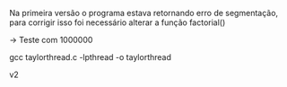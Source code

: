 Na primeira versão o programa estava retornando erro de segmentação, para corrigir isso foi necessário alterar a função factorial()

-> Teste com 1000000

gcc taylorthread.c -lpthread -o taylorthread



v2

